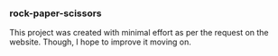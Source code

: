 ### rock-paper-scissors

This project was created with minimal effort as per the request on the website. Though, I hope to improve it moving on.
